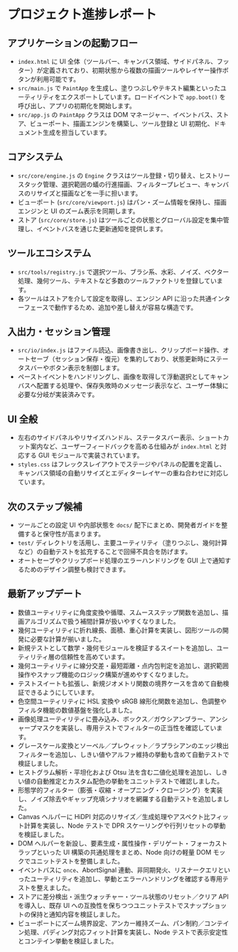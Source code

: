 # プロジェクト進捗レポート

## アプリケーションの起動フロー
- `index.html` に UI 全体（ツールバー、キャンバス領域、サイドパネル、フッター）が定義されており、初期状態から複数の描画ツールやレイヤー操作ボタンが利用可能です。
- `src/main.js` で `PaintApp` を生成し、塗りつぶしやテキスト編集といったユーティリティをエクスポートしています。ロードイベントで `app.boot()` を呼び出し、アプリの初期化を開始します。
- `src/app.js` の `PaintApp` クラスは DOM マネージャー、イベントバス、ストア、ビューポート、描画エンジンを構築し、ツール登録と UI 初期化、ドキュメント生成を担当しています。

## コアシステム
- `src/core/engine.js` の `Engine` クラスはツール登録・切り替え、ヒストリースタック管理、選択範囲の蟻の行進描画、フィルタープレビュー、キャンバスのリサイズと描画などを一手に担います。
- ビューポート (`src/core/viewport.js`) はパン・ズーム情報を保持し、描画エンジンと UI のズーム表示を同期します。
- ストア (`src/core/store.js`) はツールごとの状態とグローバル設定を集中管理し、イベントバスを通じた更新通知を提供します。

## ツールエコシステム
- `src/tools/registry.js` で選択ツール、ブラシ系、水彩、ノイズ、ベクター処理、幾何ツール、テキストなど多数のツールファクトリを登録しています。
- 各ツールはストアを介して設定を取得し、エンジン API に沿った共通インターフェースで動作するため、追加や差し替えが容易な構造です。

## 入出力・セッション管理
- `src/io/index.js` はファイル読込、画像書き出し、クリップボード操作、オートセーブ（セッション保存・復元）を集約しており、状態更新時にステータスバーやボタン表示を制御します。
- ペーストイベントをハンドリングし、画像を取得して浮動選択としてキャンバスへ配置する処理や、保存失敗時のメッセージ表示など、ユーザー体験に必要な分岐が実装済みです。

## UI 全般
- 左右のサイドパネルやリサイズハンドル、ステータスバー表示、ショートカット案内など、ユーザーフィードバックを高める仕組みが `index.html` と対応する GUI モジュールで実装されています。
- `styles.css` はフレックスレイアウトでステージやパネルの配置を定義し、キャンバス領域の自動リサイズとエディターレイヤーの重ね合わせに対応しています。

## 次のステップ候補
- ツールごとの設定 UI や内部状態を `docs/` 配下にまとめ、開発者ガイドを整備すると保守性が高まります。
- `test/` ディレクトリを活用し、主要ユーティリティ（塗りつぶし、幾何計算など）の自動テストを拡充することで回帰不具合を防げます。
- オートセーブやクリップボード処理のエラーハンドリングを GUI 上で通知するためのデザイン調整も検討できます。

## 最新アップデート
- 数値ユーティリティに角度変換や循環、スムースステップ関数を追加し、描画アルゴリズムで扱う補間計算が扱いやすくなりました。
- 幾何ユーティリティに折れ線長、面積、重心計算を実装し、図形ツールの開発に必要な計算が揃いました。
- 新規テストとして数学・幾何モジュールを検証するスイートを追加し、ユーティリティ層の信頼性を高めています。
- 幾何ユーティリティに線分交差・最短距離・点内包判定を追加し、選択範囲操作やスナップ機能のロジック構築が進めやすくなりました。
- テストスイートも拡張し、新規ジオメトリ関数の境界ケースを含めて自動検証できるようにしています。
- 色空間ユーティリティに HSL 変換や sRGB 線形化関数を追加し、色調整やフィルタ機能の数値基盤を強化しました。
- 画像処理ユーティリティに畳み込み、ボックス／ガウシアンブラー、アンシャープマスクを実装し、専用テストでフィルターの正当性を確認しています。
- グレースケール変換とソーベル／プレウィット／ラプラシアンのエッジ検出フィルターを追加し、しきい値やアルファ維持の挙動も含めて自動テストで検証しました。
- ヒストグラム解析・平坦化および Otsu 法を含む二値化処理を追加し、しきい値の自動推定とカスタム配色の挙動をユニットテストで確認しました。
- 形態学的フィルター（膨張・収縮・オープニング・クロージング）を実装し、ノイズ除去やギャップ充填シナリオを網羅する自動テストを追加しました。
- Canvas ヘルパーに HiDPI 対応のリサイズ／生成処理やアスペクト比フィット計算を実装し、Node テストで DPR スケーリングや行列リセットの挙動を検証しました。
- DOM ヘルパーを新設し、要素生成・属性操作・デリゲート・フォーカストラップといった UI 構築の共通処理をまとめ、Node 向けの軽量 DOM モックでユニットテストを整備しました。
- イベントバスに `once`、AbortSignal 連動、非同期発火、リスナークエリといったユーティリティを追加し、挙動とエラーハンドリングを確認する専用テストを整えました。
- ストアに差分検出・派生ウォッチャー・ツール状態のリセット／クリア API を導入し、既存 UI への互換性を保ちつつユニットテストでスナップショットの保持と通知内容を検証しました。
- ビューポートにズーム境界設定、アンカー維持ズーム、パン制約／コンテイン処理、パディング対応フィット計算を実装し、Node テストで表示安定性とコンテイン挙動を検証しました。
